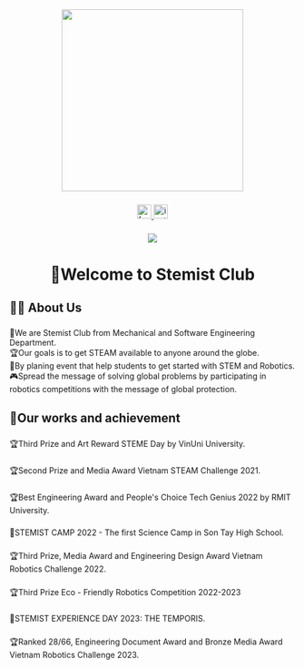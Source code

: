 <div align="center">
  <img height="320" src="https://i.imgur.com/jZZsDe8.jpeg"  />
</div>

###

<div align="center">
  <a href="https://www.facebook.com/stemistclub" target="_blank">
    <img src="https://img.shields.io/static/v1?message=Facebook&logo=facebook&label=&color=1877F2&logoColor=white&labelColor=&style=for-the-badge" height="25" alt="facebook logo"  />
  </a>
  <a href="https://www.instagram.com/stemistclub/" target="_blank">
    <img src="https://img.shields.io/static/v1?message=Instagram&logo=instagram&label=&color=E4405F&logoColor=white&labelColor=&style=for-the-badge" height="25" alt="instagram logo"  />
  </a>
</div>

###

<div align="center">
  <img src="https://visitor-badge.laobi.icu/badge?page_id=stemistclub.stemistclub&"  />
</div>

###

<h1 align="center">👋Welcome to Stemist Club</h1>

###

<h2 align="left">👩‍💻  About Us</h2>

###

<p align="left">🪪We are Stemist Club from Mechanical and Software Engineering Department. <br>🏆Our goals is to get STEAM available to anyone around the globe. <br>📖By planing event that help students to get started with STEM and Robotics. <br>🎮Spread the message of solving global problems by participating in robotics competitions with the message of global protection.</p>

###

<h2 align="left">🏅Our works and achievement</h2>

###

<p align="left">🏆Third Prize and Art Reward STEME Day by VinUni University.</p>

###

<p align="left">🏆Second Prize and Media Award Vietnam STEAM Challenge 2021.</p>

###

<p align="left">🏆Best Engineering Award and People's Choice Tech Genius 2022 by RMIT University.</p>

###

<p align="left">📆STEMIST CAMP 2022 - The first Science Camp in Son Tay High School.</p>

###

<p align="left">🏆Third Prize, Media Award and Engineering Design Award Vietnam Robotics Challenge 2022.</p>

###

<p align="left">🏆Third Prize Eco - Friendly Robotics Competition 2022-2023</p>

###

<p align="left">📆STEMIST EXPERIENCE DAY 2023: THE TEMPORIS.</p>

###

<p align="left">🏆Ranked 28/66, Engineering Document Award and Bronze Media Award Vietnam Robotics Challenge 2023.</p>

###

